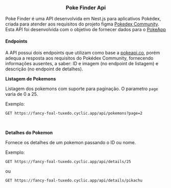 <h3 align="center">Poke Finder Api</h3>

<p>Poke Finder é uma API desenvolvida em Nest.js para aplicativos Pokédex, criada para atender aos requisitos do projeto figma <a href="https://www.figma.com/file/oyy40kpPCamOuJOQu1uYMo/Pok%C3%A9dex-(Community)?type=design&node-id=314-3&mode=design&t=iK5q1ExOu1Vdwj9S-0" target="_blank">Pokedex Community</a>. Esta API foi desenvolvida com o objetivo de fornecer dados para o <a href="https://github.com/Gabriel-S-Souza/poke_app" target="_blank">PokeApp</a></p>
<h4>Endpoints</h4>
<p>A API possui dois endpoints que utilizam como base a <a href="https://pokeapi.co/target="_blank">pokeapi.co</a>, porém adequa a resposta aos requisitos do Pokédex Community, fornecendo informações ausentes, a saber: ID e imagem (no endpoint de listagem) e descrição (no endpoint de detalhes).
<p><b>Listagem de Pokemons</b></p>
<p>Listagem dos pokemons com suporte para paginação. O parametro <code>page</code> varia de 0 a 25.</p>
<p>Exemplo:</p>

```
GET https://fancy-foal-tuxedo.cyclic.app/api/pokemons?page=2
```
</br>
<p><b>Detalhes do Pokemon</b></p>
<p>Fornece os detalhes de um pokemon passando o ID ou nome.</p>
<p>Exemplo:</p>

```
GET https://fancy-foal-tuxedo.cyclic.app/api/details/25
```
ou
```
GET https://fancy-foal-tuxedo.cyclic.app/api/details/pikachu
```
